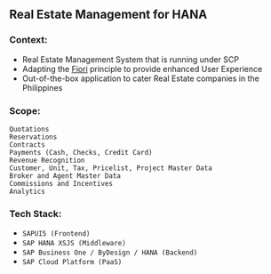 ## Real Estate Management for HANA 

### Context:
 - Real Estate Management System that is running under SCP
 - Adapting the [Fiori](https://www.sap.com/products/fiori.html)  principle to provide enhanced User Experience
 - Out-of-the-box application to cater Real Estate companies in the
   Philippines

### Scope:
	Quotations
	Reservations
	Contracts
	Payments (Cash, Checks, Credit Card)
	Revenue Recognition
	Customer, Unit, Tax, Pricelist, Project Master Data
	Broker and Agent Master Data
	Commissions and Incentives
	Analytics

### Tech Stack:
- `SAPUI5 (Frontend)`
- `SAP HANA XSJS (Middleware)`
- `SAP Business One / ByDesign / HANA (Backend)`
- `SAP Cloud Platform (PaaS)`
	
	
